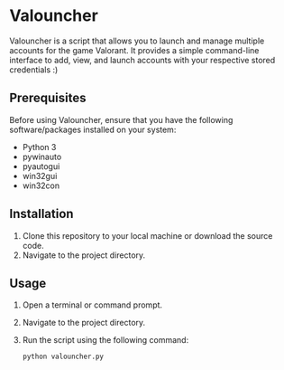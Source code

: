# Valouncher

Valouncher is a script that allows you to launch and manage multiple accounts for the game Valorant. It provides a simple command-line interface to add, view, and launch accounts with your respective stored credentials :)

## Prerequisites

Before using Valouncher, ensure that you have the following software/packages installed on your system:

- Python 3
- pywinauto
- pyautogui
- win32gui
- win32con

## Installation

1. Clone this repository to your local machine or download the source code.
2. Navigate to the project directory.

## Usage

1. Open a terminal or command prompt.
2. Navigate to the project directory.
3. Run the script using the following command:

   ```bash
   python valouncher.py
